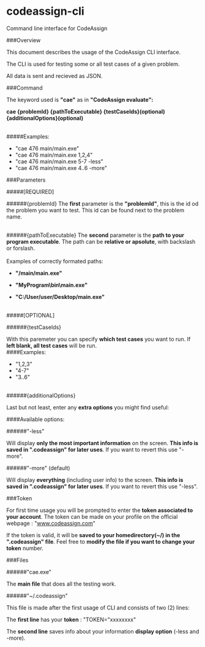 # codeassign-cli
Command line interface for CodeAssign

###Overview

This document describes the usage of the CodeAssign CLI interface.

The CLI is used for testing some or all test cases of a given problem.

All data is sent and recieved as JSON.

###Command

The keyword used is **"cae"** as in **"CodeAssign evaluate":**

**cae {problemId}  {pathToExecutable}  {testCaseIds}(optional)  {additionalOptions}(optional)** <br /> <br />

#####Examples:

- "cae  476  main/main.exe" 
- "cae  476  main/main.exe  1,2,4" 
- "cae  476  main/main.exe  5-7  -less"
- "cae  476  main/main.exe  4..6  -more" 

###Parameters

#####[REQUIRED] <br />



######{problemId}
The **first** parameter is the **"problemId"**, this is the id od the problem you want to test. This id can be found next to the problem name.
<br /> <br />

######{pathToExecutable}
The **second** parameter is the **path to your program executable**. The path can be **relative or apsolute**, with backslash or forslash. 
<br /><br />
Examples of correctly formated paths:

* **"/main/main.exe"**

* **"MyProgram\bin\main.exe"**

* **"C:/User/user/Desktop/main.exe"**
<br /> <br />


#####[OPTIONAL]


######{testCaseIds}

With this paremeter you can specify **which test cases** you want to run. If **left blank, all test cases** will be run.
<br />
####Examples:

- "1,2,3"
- "4-7"
- "3..6"
<br /> <br />

######{additionalOptions}

Last but not least, enter any **extra options** you might find useful:

####Available options:

######"-less"

Will display **only the most important information** on the screen. **This info is saved in ".codeassign" for later uses**. If you want to revert this use "-more".


######"-more" (default)

Will display **everything** (including user info) to the screen. **This info is saved in ".codeassign" for later uses**. If you want to revert this use "-less".



###Token

For first time usage you will be prompted to enter the **token associated to your account**. The token can be made on your profile on the official webpage : "www.codeassign.com"

If the token is valid, it will be **saved to your homedirectory(~/) in the ".codeassign" file**. Feel free to **modify the file if you want to change your token** number.


###Files

######"cae.exe"

The **main file** that does all the testing work.


######"~/.codeassign"

This file is made after the first usage of CLI and consists of two (2) lines:

The **first line** has your **token** : "TOKEN="xxxxxxxx"

The **second line** saves info about your information **display option** (-less and -more).
